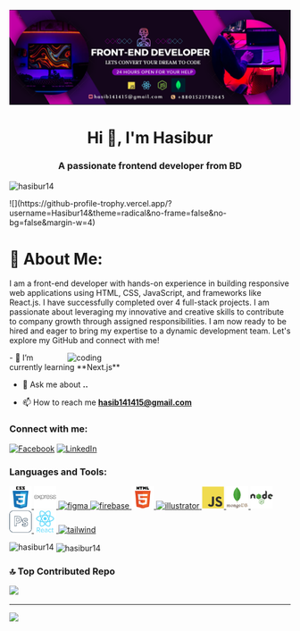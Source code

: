 ![logo](https://github.com/Hasibur14/Hasibur14/blob/main/Screenshot%20(79).png)
<h1 align="center">Hi 👋, I'm Hasibur</h1>
<h3 align="center">A passionate frontend developer from BD</h3>
<p><img align="center" src="https://github-readme-streak-stats.herokuapp.com/?user=hasibur14&" alt="hasibur14" /></p>
![](https://github-profile-trophy.vercel.app/?username=Hasibur14&theme=radical&no-frame=false&no-bg=false&margin-w=4)

# 💫 About Me:
I am a front-end developer with hands-on experience in building responsive web applications using HTML, CSS, JavaScript, and frameworks like React.js. I have successfully completed over 4 full-stack projects. I am passionate about leveraging my innovative and creative skills to contribute to company growth through assigned responsibilities. I am now ready to be hired and eager to bring my expertise to a dynamic development team. Let's explore my GitHub and connect with me!

<img align="right" alt="coding" width="400" src="https://www.cyanous.com/img/php.gif">
- 🌱 I’m currently learning **Next.js**

- 💬 Ask me about **..**

- 📫 How to reach me **hasib141415@gmail.com**


<h3 align="left">Connect with me:</h3>
<p align="left">

[![Facebook](https://img.shields.io/badge/Facebook-%231877F2.svg?logo=Facebook&logoColor=white)](https://facebook.com/https://www.facebook.com/hasibur.rahmanhasib.1690) [![LinkedIn](https://img.shields.io/badge/LinkedIn-%230077B5.svg?logo=linkedin&logoColor=white)](https://linkedin.com/in/https://www.linkedin.com/in/hasibur-web) 

<h3 align="left">Languages and Tools:</h3>
<p align="left"> <a href="https://www.w3schools.com/css/" target="_blank" rel="noreferrer"> <img src="https://raw.githubusercontent.com/devicons/devicon/master/icons/css3/css3-original-wordmark.svg" alt="css3" width="40" height="40"/> </a> <a href="https://expressjs.com" target="_blank" rel="noreferrer"> <img src="https://raw.githubusercontent.com/devicons/devicon/master/icons/express/express-original-wordmark.svg" alt="express" width="40" height="40"/> </a> <a href="https://www.figma.com/" target="_blank" rel="noreferrer"> <img src="https://www.vectorlogo.zone/logos/figma/figma-icon.svg" alt="figma" width="40" height="40"/> </a> <a href="https://firebase.google.com/" target="_blank" rel="noreferrer"> <img src="https://www.vectorlogo.zone/logos/firebase/firebase-icon.svg" alt="firebase" width="40" height="40"/> </a> <a href="https://www.w3.org/html/" target="_blank" rel="noreferrer"> <img src="https://raw.githubusercontent.com/devicons/devicon/master/icons/html5/html5-original-wordmark.svg" alt="html5" width="40" height="40"/> </a> <a href="https://www.adobe.com/in/products/illustrator.html" target="_blank" rel="noreferrer"> <img src="https://www.vectorlogo.zone/logos/adobe_illustrator/adobe_illustrator-icon.svg" alt="illustrator" width="40" height="40"/> </a> <a href="https://developer.mozilla.org/en-US/docs/Web/JavaScript" target="_blank" rel="noreferrer"> <img src="https://raw.githubusercontent.com/devicons/devicon/master/icons/javascript/javascript-original.svg" alt="javascript" width="40" height="40"/> </a> <a href="https://www.mongodb.com/" target="_blank" rel="noreferrer"> <img src="https://raw.githubusercontent.com/devicons/devicon/master/icons/mongodb/mongodb-original-wordmark.svg" alt="mongodb" width="40" height="40"/> </a> <a href="https://nodejs.org" target="_blank" rel="noreferrer"> <img src="https://raw.githubusercontent.com/devicons/devicon/master/icons/nodejs/nodejs-original-wordmark.svg" alt="nodejs" width="40" height="40"/> </a> <a href="https://www.photoshop.com/en" target="_blank" rel="noreferrer"> <img src="https://raw.githubusercontent.com/devicons/devicon/master/icons/photoshop/photoshop-line.svg" alt="photoshop" width="40" height="40"/> </a> <a href="https://reactjs.org/" target="_blank" rel="noreferrer"> <img src="https://raw.githubusercontent.com/devicons/devicon/master/icons/react/react-original-wordmark.svg" alt="react" width="40" height="40"/> </a> <a href="https://tailwindcss.com/" target="_blank" rel="noreferrer"> <img src="https://www.vectorlogo.zone/logos/tailwindcss/tailwindcss-icon.svg" alt="tailwind" width="40" height="40"/> </a> </p>

<p><img align="left" src="https://github-readme-stats.vercel.app/api/top-langs?username=hasibur14&show_icons=true&locale=en&layout=compact" alt="hasibur14" /></p>

<p>&nbsp;<img align="center" src="https://github-readme-stats.vercel.app/api?username=hasibur14&show_icons=true&locale=en" alt="hasibur14" /></p>


### 🔝 Top Contributed Repo
![](https://github-contributor-stats.vercel.app/api?username=Hasibur14&limit=5&theme=dark&combine_all_yearly_contributions=true)

---
[![](https://visitcount.itsvg.in/api?id=Hasibur14&icon=0&color=1)](https://visitcount.itsvg.in)

<!-- Proudly created with GPRM ( https://gprm.itsvg.in ) -->
